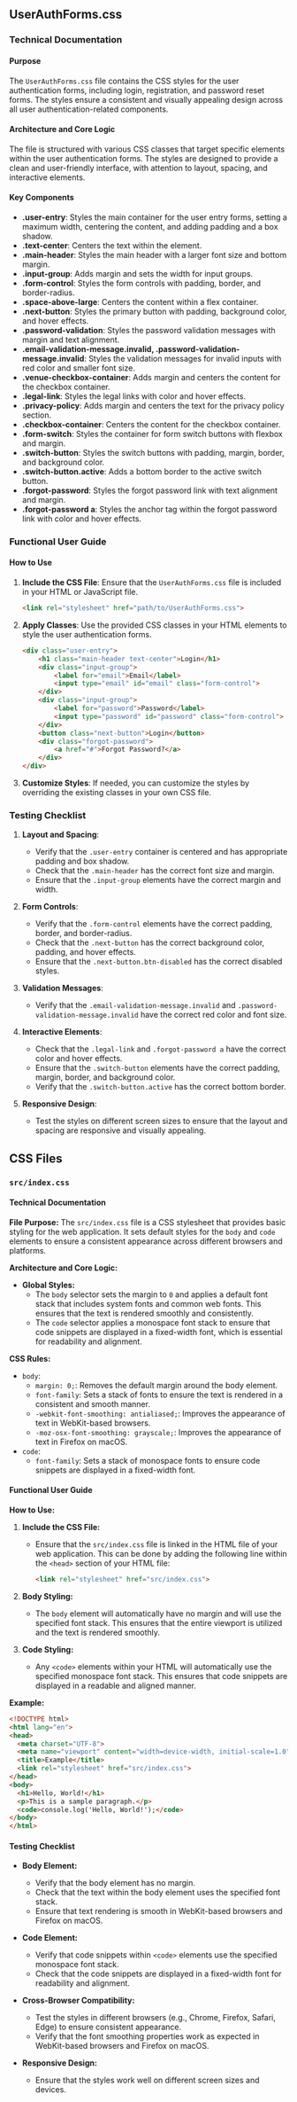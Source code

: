 ## UserAuthForms.css

### Technical Documentation

#### Purpose
The `UserAuthForms.css` file contains the CSS styles for the user authentication forms, including login, registration, and password reset forms. The styles ensure a consistent and visually appealing design across all user authentication-related components.

#### Architecture and Core Logic
The file is structured with various CSS classes that target specific elements within the user authentication forms. The styles are designed to provide a clean and user-friendly interface, with attention to layout, spacing, and interactive elements.

#### Key Components
- **.user-entry**: Styles the main container for the user entry forms, setting a maximum width, centering the content, and adding padding and a box shadow.
- **.text-center**: Centers the text within the element.
- **.main-header**: Styles the main header with a larger font size and bottom margin.
- **.input-group**: Adds margin and sets the width for input groups.
- **.form-control**: Styles the form controls with padding, border, and border-radius.
- **.space-above-large**: Centers the content within a flex container.
- **.next-button**: Styles the primary button with padding, background color, and hover effects.
- **.password-validation**: Styles the password validation messages with margin and text alignment.
- **.email-validation-message.invalid, .password-validation-message.invalid**: Styles the validation messages for invalid inputs with red color and smaller font size.
- **.venue-checkbox-container**: Adds margin and centers the content for the checkbox container.
- **.legal-link**: Styles the legal links with color and hover effects.
- **.privacy-policy**: Adds margin and centers the text for the privacy policy section.
- **.checkbox-container**: Centers the content for the checkbox container.
- **.form-switch**: Styles the container for form switch buttons with flexbox and margin.
- **.switch-button**: Styles the switch buttons with padding, margin, border, and background color.
- **.switch-button.active**: Adds a bottom border to the active switch button.
- **.forgot-password**: Styles the forgot password link with text alignment and margin.
- **.forgot-password a**: Styles the anchor tag within the forgot password link with color and hover effects.

### Functional User Guide

#### How to Use
1. **Include the CSS File**: Ensure that the `UserAuthForms.css` file is included in your HTML or JavaScript file.
   ```html
   <link rel="stylesheet" href="path/to/UserAuthForms.css">
   ```
2. **Apply Classes**: Use the provided CSS classes in your HTML elements to style the user authentication forms.
   ```html
   <div class="user-entry">
       <h1 class="main-header text-center">Login</h1>
       <div class="input-group">
           <label for="email">Email</label>
           <input type="email" id="email" class="form-control">
       </div>
       <div class="input-group">
           <label for="password">Password</label>
           <input type="password" id="password" class="form-control">
       </div>
       <button class="next-button">Login</button>
       <div class="forgot-password">
           <a href="#">Forgot Password?</a>
       </div>
   </div>
   ```
3. **Customize Styles**: If needed, you can customize the styles by overriding the existing classes in your own CSS file.

### Testing Checklist

1. **Layout and Spacing**:
   - Verify that the `.user-entry` container is centered and has appropriate padding and box shadow.
   - Check that the `.main-header` has the correct font size and margin.
   - Ensure that the `.input-group` elements have the correct margin and width.

2. **Form Controls**:
   - Verify that the `.form-control` elements have the correct padding, border, and border-radius.
   - Check that the `.next-button` has the correct background color, padding, and hover effects.
   - Ensure that the `.next-button.btn-disabled` has the correct disabled styles.

3. **Validation Messages**:
   - Verify that the `.email-validation-message.invalid` and `.password-validation-message.invalid` have the correct red color and font size.

4. **Interactive Elements**:
   - Check that the `.legal-link` and `.forgot-password a` have the correct color and hover effects.
   - Ensure that the `.switch-button` elements have the correct padding, margin, border, and background color.
   - Verify that the `.switch-button.active` has the correct bottom border.

5. **Responsive Design**:
   - Test the styles on different screen sizes to ensure that the layout and spacing are responsive and visually appealing.

## CSS Files

### `src/index.css`

#### Technical Documentation

**File Purpose:**
The `src/index.css` file is a CSS stylesheet that provides basic styling for the web application. It sets default styles for the `body` and `code` elements to ensure a consistent appearance across different browsers and platforms.

**Architecture and Core Logic:**
- **Global Styles:**
  - The `body` selector sets the margin to `0` and applies a default font stack that includes system fonts and common web fonts. This ensures that the text is rendered smoothly and consistently.
  - The `code` selector applies a monospace font stack to ensure that code snippets are displayed in a fixed-width font, which is essential for readability and alignment.

**CSS Rules:**
- `body`:
  - `margin: 0;`: Removes the default margin around the body element.
  - `font-family`: Sets a stack of fonts to ensure the text is rendered in a consistent and smooth manner.
  - `-webkit-font-smoothing: antialiased;`: Improves the appearance of text in WebKit-based browsers.
  - `-moz-osx-font-smoothing: grayscale;`: Improves the appearance of text in Firefox on macOS.
- `code`:
  - `font-family`: Sets a stack of monospace fonts to ensure code snippets are displayed in a fixed-width font.

#### Functional User Guide

**How to Use:**
1. **Include the CSS File:**
   - Ensure that the `src/index.css` file is linked in the HTML file of your web application. This can be done by adding the following line within the `<head>` section of your HTML file:
     ```html
     <link rel="stylesheet" href="src/index.css">
     ```

2. **Body Styling:**
   - The `body` element will automatically have no margin and will use the specified font stack. This ensures that the entire viewport is utilized and the text is rendered smoothly.

3. **Code Styling:**
   - Any `<code>` elements within your HTML will automatically use the specified monospace font stack. This ensures that code snippets are displayed in a readable and aligned manner.

**Example:**
```html
<!DOCTYPE html>
<html lang="en">
<head>
  <meta charset="UTF-8">
  <meta name="viewport" content="width=device-width, initial-scale=1.0">
  <title>Example</title>
  <link rel="stylesheet" href="src/index.css">
</head>
<body>
  <h1>Hello, World!</h1>
  <p>This is a sample paragraph.</p>
  <code>console.log('Hello, World!');</code>
</body>
</html>
```

#### Testing Checklist

- **Body Element:**
  - Verify that the body element has no margin.
  - Check that the text within the body element uses the specified font stack.
  - Ensure that text rendering is smooth in WebKit-based browsers and Firefox on macOS.

- **Code Element:**
  - Verify that code snippets within `<code>` elements use the specified monospace font stack.
  - Check that the code snippets are displayed in a fixed-width font for readability and alignment.

- **Cross-Browser Compatibility:**
  - Test the styles in different browsers (e.g., Chrome, Firefox, Safari, Edge) to ensure consistent appearance.
  - Verify that the font smoothing properties work as expected in WebKit-based browsers and Firefox on macOS.

- **Responsive Design:**
  - Ensure that the styles work well on different screen sizes and devices.


